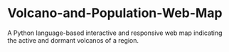# Volcano-and-Population-Web-Map
A Python language-based interactive and responsive web map indicating the active and dormant volcanos of a region.
